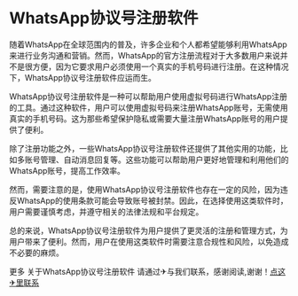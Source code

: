 # WhatsApp协议号注册软件

随着WhatsApp在全球范围内的普及，许多企业和个人都希望能够利用WhatsApp来进行业务沟通和营销。然而，WhatsApp的官方注册流程对于大多数用户来说并不是很方便，因为它要求用户必须使用一个真实的手机号码进行注册。在这种情况下，WhatsApp协议号注册软件应运而生。

WhatsApp协议号注册软件是一种可以帮助用户使用虚拟号码进行WhatsApp注册的工具。通过这种软件，用户可以使用虚拟号码来注册WhatsApp账号，无需使用真实的手机号码。这为那些希望保护隐私或需要大量注册WhatsApp账号的用户提供了便利。

除了注册功能之外，一些WhatsApp协议号注册软件还提供了其他实用的功能，比如多账号管理、自动消息回复等。这些功能可以帮助用户更好地管理和利用他们的WhatsApp账号，提高工作效率。

然而，需要注意的是，使用WhatsApp协议号注册软件也存在一定的风险，因为违反WhatsApp的使用条款可能会导致账号被封禁。因此，在选择使用这类软件时，用户需要谨慎考虑，并遵守相关的法律法规和平台规定。

总的来说，WhatsApp协议号注册软件为用户提供了更灵活的注册和管理方式，为用户带来了便利。然而，用户在使用这类软件时需要注意合规性和风险，以免造成不必要的麻烦。

更多 关于WhatsApp协议号注册软件 请通过✈与我们联系，感谢阅读,谢谢！[点这✈里联系](https://lm.k02.cc)